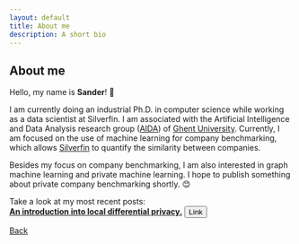 ```yaml
---
layout: default
title: About me
description: A short bio
---
```


## About me

Hello, my name is **Sander**! :wave:

I am currently doing an industrial Ph.D. in computer science while working as a data scientist at Silverfin. I am associated with the Artificial Intelligence and Data Analysis research group ([AIDA](https://aida.ugent.be/)) of [Ghent University](https://www.ugent.be/en). Currently, I am focused on the use of machine learning for company benchmarking, which allows [Silverfin](https://www.silverfin.com/) to quantify the similarity between companies. 

Besides my focus on company benchmarking, I am also interested in graph machine learning and private machine learning. I hope to publish something about private company benchmarking shortly. :blush:


Take a look at my most recent posts: \
**[An introduction into local differential privacy.](https://medium.com/@sandernoels/an-introduction-into-local-differential-privacy-ecb413f9c9fa)**
[<button class="button button1">Link</button>](https://medium.com/@sandernoels/an-introduction-into-local-differential-privacy-ecb413f9c9fa)

[Back](./)
